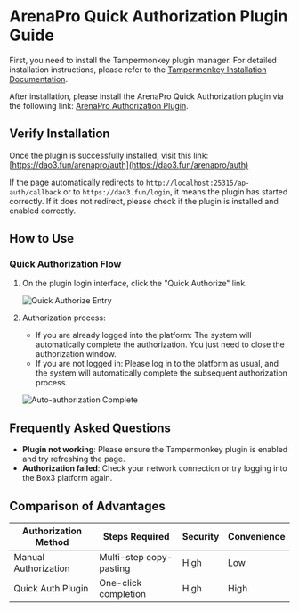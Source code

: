 # ArenaPro Quick Authorization Plugin Guide

First, you need to install the Tampermonkey plugin manager. For detailed installation instructions, please refer to the [Tampermonkey Installation Documentation](https://docs.box3lab.com/arena/plugIns/tampermonkey.html).

After installation, please install the ArenaPro Quick Authorization plugin via the following link: [ArenaPro Authorization Plugin](https://static.pgaot.com/Assets/js/arenapro-auth.user.js).

## Verify Installation

Once the plugin is successfully installed, visit this link: [https://dao3.fun/arenapro/auth](https://dao3.fun/arenapro/auth)

If the page automatically redirects to `http://localhost:25315/ap-auth/callback` or to `https://dao3.fun/login`, it means the plugin has started correctly. If it does not redirect, please check if the plugin is installed and enabled correctly.

## How to Use

### Quick Authorization Flow

1.  On the plugin login interface, click the "Quick Authorize" link.

    ![Quick Authorize Entry](/QQ20250415-192109.png)

2.  Authorization process:

    - If you are already logged into the platform: The system will automatically complete the authorization. You just need to close the authorization window.
    - If you are not logged in: Please log in to the platform as usual, and the system will automatically complete the subsequent authorization process.

    ![Auto-authorization Complete](/QQ20250415-192208.png)

## Frequently Asked Questions

- **Plugin not working**: Please ensure the Tampermonkey plugin is enabled and try refreshing the page.
- **Authorization failed**: Check your network connection or try logging into the Box3 platform again.

## Comparison of Advantages

| Authorization Method | Steps Required          | Security | Convenience |
| -------------------- | ----------------------- | -------- | ----------- |
| Manual Authorization | Multi-step copy-pasting | High     | Low         |
| Quick Auth Plugin    | One-click completion    | High     | High        |
